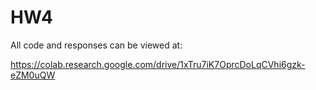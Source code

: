 # HW4

All code and responses can be viewed at: 

https://colab.research.google.com/drive/1xTru7iK7OprcDoLqCVhi6gzk-eZM0uQW
